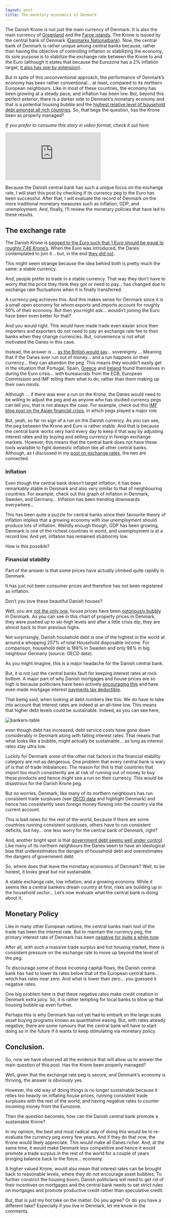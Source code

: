 ```yaml
---
layout: post
title: The monetary economics of Denmark
---
```


The Danish Krone is not just the main currency of Denmark. It is also the main currency of [Greenland](https://www.google.com/maps/d/u/0/viewer?hl=en&gl=us&ptab=2&ie=UTF8&msa=0&t=p&om=0&ll=65.14611500000005%2C-55.01953099999998&spn=39.081606%2C74.707031&z=3&source=embed&mid=1GtHVvyifXcTRb8TifvrpgW414Sk) and the [Faroe islands](https://www.google.com/maps/d/u/0/embed?mid=1jJGZGtJ2UY1yRJd-7anr5IfhzEo&hl=en&ie=UTF8&msa=0&ll=62.22699600000001%2C-3.427734000000008&spn=24.956285%2C66.884766&t=h&z=4&output=embed). The Krone is issued by the central bank of Denmark ([Danmarks Nationalbank](https://www.nationalbanken.dk/en/Pages/Default.aspx)). Now, the central bank of Denmark is rather unique among central banks because, rather than having the objective of controlling inflation or stabilizing the economy, its sole purpose is to stabilize the exchange rate between the Krone to and the Euro (although it states that because the Eurozone has a 2% inflation target, [it also has one by extension](https://www.nationalbanken.dk/en/monetarypolicy/Pages/default.aspx)).

But in spite of this unconventional approach, the performance of Denmark’s economy has been rather conventional… at least, compared to its northern European neighbours. Like in most of these countries, the economy has been growing at a steady pace, and inflation has been low. But, beyond this perfect exterior, there is a darker side to Denmark’s monetary economy and that is a potential housing bubble and the [highest relative level of household debt amongst all rich countries](https://data.oecd.org/hha/household-debt.htm). So, that begs the question, has the Krone been as properly managed?

*If you prefer to consume this story in video format, check it out here:*

<div class="video-container">
  <iframe src="https://www.youtube.com/embed/-hztesrzu_M" frameborder="0" allow="accelerometer; autoplay; encrypted-media; gyroscope; picture-in-picture" allowfullscreen></iframe>
</div>

Because the Danish central bank has such a unique focus on the exchange rate, I will start this post by checking if its currency peg to the Euro has been successful. After that, I will evaluate the record of Denmark on the more traditional monetary measures such as inflation, GDP, and unemployment. And, finally, I’ll review the monetary policies that have led to these results.

## The exchange rate
The Danish Krone is [pegged to the Euro such that 1 Euro should be equal to roughly 7.46 Krone’s](https://www.nationalbanken.dk/en/about_danmarks_nationalbank/frequently_asked_questions/Pages/Denmarks-fixed-exchange-rate-policy.aspx). When the Euro was introduced, the Danes contemplated to join it .. but, in the end [they did not](https://ec.europa.eu/info/business-economy-euro/euro-area/euro/eu-countries-and-euro/denmark-and-euro_en).

This might seem strange because the idea behind both is pretty much the same: a stable currency.

And, people prefer to trade in a stable currency. That way they don’t have to worry that the price they think they got or need to pay… has changed due to exchange rate fluctuations when it is finally transferred.

A currency peg achieves this. And this makes sense for Denmark since it is a small open economy for whom exports and imports account for roughly 50% of their economy.
But then you might ask…  wouldn’t joining the Euro have been even better for that?

And you would right. This would have made trade even easier since then importers and exporters do not need to pay an exchange rate fee to their banks when they change currencies. But, convenience is not what motivated the Danes in this case.

Instead, the answer is … [as the British would say](https://www.theguardian.com/world/2000/sep/29/euro.eu1)… sovereignty … Meaning that if the Danes ever run out of money… and a run happens on their currency… they can abandon the peg. This means they wouldn’t easily get in the situation that Portugal, Spain, [Greece](https://www.bbc.com/news/business-15149626) and [Ireland](https://www.socialeurope.eu/experience-troika-ireland) found themselves in during the Euro crisis… with bureaucrats from the ECB, European Commission and IMF telling them what to do, rather than them making up their own minds.

Although … if there was ever a run on the Krone, the Danes would need to be willing to adjust the peg and as anyone who has studied currency pegs can tell you, that is not always the case. For example, check out this [IMF blog post on the Asian financial crisis](https://www.imf.org/external/pubs/ft/fandd/1998/06/imfstaff.htm), in which pegs played a major role.    

But, yeah, so far no sign of a run on the Danish currency. As you can see, the peg between the Krone and Euro is rather stable. And that is because the central bank works very hard every day to keep it that way by adjusting interest rates and by buying and selling currency in foreign exchange markets.
However, this means that the central bank does not have these tools available to fight domestic inflation like all other central banks. Although, as I discussed in my [post on exchange rates](https://www.moneymacro.rocks/2021-02-12-exchange-rates-explained/), the two are connected.

### Inflation

Even though the central bank doesn’t target inflation, it has been remarkably stable in Denmark and also very similar to that of neighbouring countries.
For example, check out this graph of inflation in Denmark, Sweden, and Germany… Inflation has been trending downwards everywhere…

This has been quite a puzzle for central banks since their favourite theory of inflation implies that a growing economy with low unemployment should produce lots of inflation. Weirdly enough though, GDP has been growing, Denmark is one of the richest countries in world, and unemployment is at a record low. And yet, inflation has remained stubbornly low.

How is this possible?

### Financial stability

Part of the answer is that some prices have actually climbed quite rapidly in Denmark.

It has just not been consumer prices and therefore has not been registered as inflation.

Don’t you love these beautiful Danish houses?

Well, you are [not the only one](https://www.thelocal.dk/20190318/danish-house-prices-reach-highest-ever-level-beating-11-year-record/), house prices have been [notoriously bubbly](https://www.nationalbanken.dk/en/publications/Documents/2011/05/MON1Q_P1_2011_The%20Housing%20Bubble%20that%20Burst.pdf) in Denmark. As you can see in this chart of property prices in Denmark, they were pushed up to ski-high levels and after a little crisis dip, they are almost back to their previous highs.  

Not surprisingly, Danish household debt is one of the highest in the world at around a whopping 257% of total Household disposable income. For comparison, household debt is 188% in Sweden and only 96% in big neighbour Germany (source: OECD data).

As you might imagine, this is a major headache for the Danish central bank.

But, it is not just the central banks fault for keeping interest rates at rock bottom. A major part of why Danish mortgages and house prices are so high is because politicians have been actively [encouraging this](https://www.brookings.edu/wp-content/uploads/2016/07/20070618.pdf) and have even made mortgage interest [payments tax deductible](https://skat.dk/skat.aspx?oid=2244310).

That being said, when looking at debt numbers like this. We do have to take into account that interest rates are indeed at an all-time low. This means that higher debt levels could be sustainable. Indeed, as you can see here,

![bankers-table](../img/dk-debt-service.png)

even though debt has increased, debt service costs have gone down considerably in Denmark along with falling interest rates. That means that what looks like a bubble, might actually be sustainable… as long as interest rates stay ultra low.

Luckily for Denmark some of the other risk factors in the financial stability category are not as dangerous. One problem that every central bank is wary of is that of trade imbalances. The reason for this is that countries that import too much consistently are at risk of running out of money to buy these products and hence might see a run on their currency. This would be disastrous for the Danish Krone peg.  

But no worries, Denmark, like many of its northern neighbours has run consistent trade surpluses (see [OECD data](https://data.oecd.org/trade/current-account-balance.htm) and highlight Denmark) and hence has consistently seen foreign money flowing into the country via the current account.

This is bad news for the rest of the world, because if there are some countries running consistent surpluses, others have to run consistent deficits, but hey… one less worry for the central bank of Denmark, right?

And, another bright spot is that [government debt seems well under control](https://data.worldbank.org/indicator/GC.DOD.TOTL.GD.ZS?locations=DK). Like many of its northern neighbours the Danes seem to have an ideological bias that underestimates the dangers of household debt and overestimates the dangers of government debt.

So, where does that leave the monetary economics of Denmark? Well, to be honest, it looks great but not sustainable.

A stable exchange rate, low inflation, and a growing economy. While it seems like a central bankers dream country at first, risks are building up in the household sector… Let’s now evaluate what the central bank is doing about it.

## Monetary Policy

Like in many other European nations, the central banks main tool of the trade has been the interest rate. But to maintain the currency peg, the primary interest rate of Denmark has been [negative for quite a while now](https://voxeu.org/article/negative-interest-rates-danish-experience).

After all, with such a massive trade surplus and hot housing market, there is consistent pressure on the exchange rate to move up beyond the level of the peg.

To discourage some of those incoming capital flows, the Danish central bank has had to lower its rates below that of the European central bank… which has rates near zero.
And what is lower than zero… you guessed it negative rates.

One big problem here is that these negative rates make credit creation in Denmark extra juicy. So, it is rather tempting for local banks to blow up that housing bubble up even further.

Perhaps this is why Denmark has not yet had to embark on the large scale asset buying programs known as quantitative easing. But, with rates already negative, there are some rumours that the central bank will have to start doing so in the future if it wants to keep stimulating via monetary policy.

## Conclusion.
So, now we have observed all the evidence that will allow us to answer the main question of this post. Has the Krone been properly managed?

Well, given that the exchange rate peg is secure, and Denmark’s economy is thriving, the answer is obviously yes.

However, the old way of doing things is no longer sustainable because it relies too heavily on inflating house prices, running consistent trade surpluses with the rest of the world, and having negative rates to counter incoming money from the Eurozone.

Then the question becomes, how can the Danish central bank promote a sustainable Krone?

In my opinion, the best and most radical way of doing this would be to re-evaluate the currency peg every few years. And if they do that now, the Krone would likely appreciate.
This would make all Danes richer. And, at the same time, it would make Denmark less competitive and hence it would promote a trade surplus in the rest of the world for a couple of years bringing balance back to the force… economy.

A higher valued Krone, would also mean that interest rates can be brought back to reasonable levels, where they do not encourage asset bubbles. To further constrict the housing boom, Danish politicians will need to get rid of their incentives on mortgages and the central bank needs to set strict rules on mortgages and promote productive credit rather than speculative credit.

But, that is just my hot take on the matter. Do you agree? Or do you have a different take? Especially if you live in Denmark, let me know in the comments.
